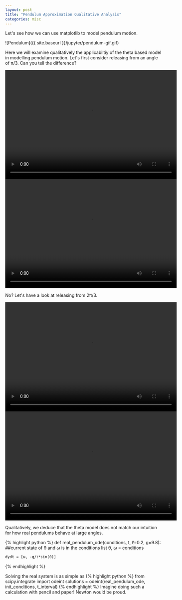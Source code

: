 ```yaml
---
layout: post
title: "Pendulum Approximation Qualitative Analysis"
categories: misc
---
```


Let's see how we can use matplotlib to model pendulum motion.

![Pendulum]({{ site.baseurl }}/jupyter/pendulum-gif.gif)

Here we will examine qualitatively the applicabiltiy of the theta based model in modelling pendulum motion. Let's first consider releasing from an angle of &pi;/3. Can you tell the difference?

<video width="550" height="350" controls>
	  <source src="{{ site.baseurl }}/jupyter/quantitative-assesment.mp4" type="video/mp4">
</video> 

<video width="550" height="350" controls>
	  <source src="{{ site.baseurl }}/jupyter/quantitative-assesment-real.mp4" type="video/mp4">
</video> 

No? Let's have a look at releasing from 2&pi;/3.

<video width="550" height="350" controls>
	  <source src="{{ site.baseurl }}/jupyter/quantitative-assesment-large-angle.mp4" type="video/mp4">
</video> 
<video width="550" height="350" controls>
	  <source src="{{ site.baseurl }}/jupyter/quantitative-assesment-real-large-angle.mp4" type="video/mp4">
</video>

Qualitatively, we deduce that the theta model does not match our intuition for how real pendulums behave at large angles.

{% highlight python %}
def real_pendulum_ode(conditions, t, ℓ=0.2, g=9.8):
    ##current state of θ and ω is in the conditions list
    θ, ω = conditions
    
    dydt = [ω, -g/ℓ*sin(θ)]
{% endhighlight %}

Solving the real system is as simple as
{% highlight python %}
from scipy.integrate import odeint
solutions = odeint(real_pendulum_ode, init_conditions, t_interval)
{% endhighlight %}
Imagine doing such a calculation with pencil and paper! Newton would be proud.

